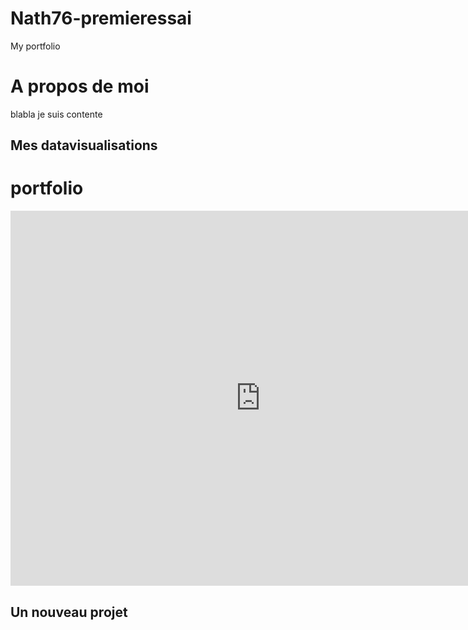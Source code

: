 # Nath76-premieressai
My portfolio

# A propos de moi 
blabla je suis contente 

## Mes datavisualisations 
# portfolio

<iframe
  width="800"
  height="600"
  src="https://retina.cortext.net/#/embed/?url=https%3A%2F%2Fassets.cortext.net%2Fdocs%2F05327930c7aab4a7b8a61e7da46a904a"
  frameBorder="0"
  title="Retina"
  allowFullScreen
></iframe>

## Un nouveau projet 

<script src="https://www.graphica.app/graphicajs/papaparse.min.js" type="text/javascript"></script>
<script src="https://www.graphica.app/graphicajs/graphica.1.0.42.js" type="text/javascript"></script>
<!-- SCImago Graphica © All rights reserved, 2021. https://www.graphica.app -->
